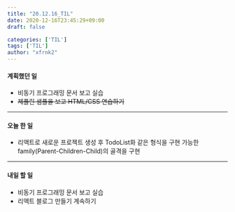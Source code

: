 ```yaml
---
title: "20.12.16_TIL"
date: 2020-12-16T23:45:29+09:00
draft: false

categories: ['TIL']
tags: ['TIL']
author: "xfrnk2"
---
```

#### 계획했던 일
+ 비동기 프로그래밍 문서 보고 실습
+ ~~제플린 샘플을 보고 HTML/CSS 연습하기~~
---
#### 오늘 한 일
+ 리액트로 새로운 프로젝트 생성 후 TodoList화 같은 형식을 구현 가능한 family(Parent-Children-Child)의 골격을 구현
---   
#### 내일 할 일 
+ 비동기 프로그래밍 문서 보고 실습
+ 리액트 블로그 만들기 계속하기